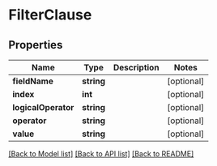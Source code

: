 # FilterClause

## Properties
Name | Type | Description | Notes
------------ | ------------- | ------------- | -------------
**fieldName** | **string** |  | [optional] 
**index** | **int** |  | [optional] 
**logicalOperator** | **string** |  | [optional] 
**operator** | **string** |  | [optional] 
**value** | **string** |  | [optional] 

[[Back to Model list]](../README.md#documentation-for-models) [[Back to API list]](../README.md#documentation-for-api-endpoints) [[Back to README]](../README.md)


